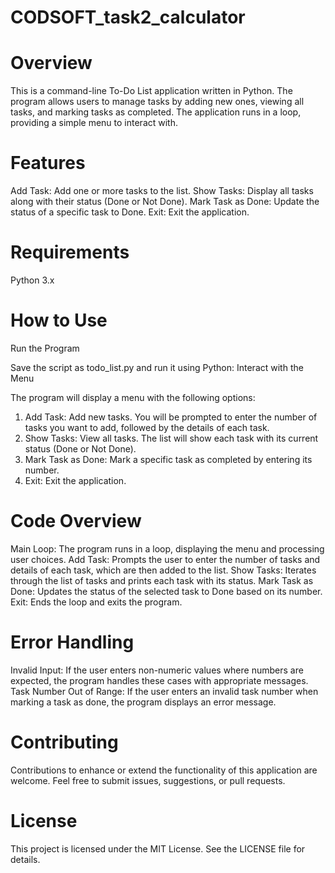 # CODSOFT_task2_calculator
# Overview
This is a command-line To-Do List application written in Python. The program allows users to manage tasks by adding new ones, viewing all tasks, and marking tasks as completed. The application runs in a loop, providing a simple menu to interact with.

# Features
Add Task: Add one or more tasks to the list.
Show Tasks: Display all tasks along with their status (Done or Not Done).
Mark Task as Done: Update the status of a specific task to Done.
Exit: Exit the application.
# Requirements
Python 3.x
# How to Use
Run the Program

Save the script as todo_list.py and run it using Python:
Interact with the Menu

The program will display a menu with the following options:

1. Add Task: Add new tasks. You will be prompted to enter the number of tasks you want to add, followed by the details of each task.
2. Show Tasks: View all tasks. The list will show each task with its current status (Done or Not Done).
3. Mark Task as Done: Mark a specific task as completed by entering its number.
4. Exit: Exit the application.
# Code Overview
Main Loop: The program runs in a loop, displaying the menu and processing user choices.
Add Task: Prompts the user to enter the number of tasks and details of each task, which are then added to the list.
Show Tasks: Iterates through the list of tasks and prints each task with its status.
Mark Task as Done: Updates the status of the selected task to Done based on its number.
Exit: Ends the loop and exits the program.
# Error Handling
Invalid Input: If the user enters non-numeric values where numbers are expected, the program handles these cases with appropriate messages.
Task Number Out of Range: If the user enters an invalid task number when marking a task as done, the program displays an error message.
# Contributing
Contributions to enhance or extend the functionality of this application are welcome. Feel free to submit issues, suggestions, or pull requests.

# License
This project is licensed under the MIT License. See the LICENSE file for details.

